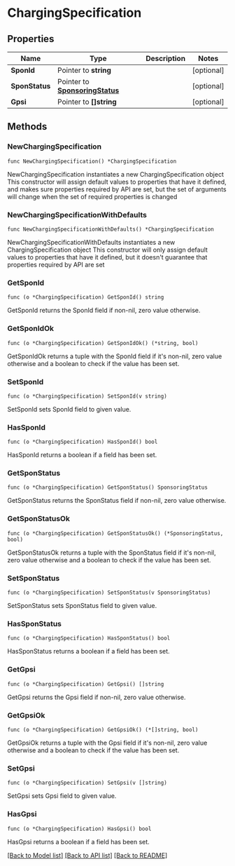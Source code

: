 # ChargingSpecification

## Properties

Name | Type | Description | Notes
------------ | ------------- | ------------- | -------------
**SponId** | Pointer to **string** |  | [optional] 
**SponStatus** | Pointer to [**SponsoringStatus**](SponsoringStatus.md) |  | [optional] 
**Gpsi** | Pointer to **[]string** |  | [optional] 

## Methods

### NewChargingSpecification

`func NewChargingSpecification() *ChargingSpecification`

NewChargingSpecification instantiates a new ChargingSpecification object
This constructor will assign default values to properties that have it defined,
and makes sure properties required by API are set, but the set of arguments
will change when the set of required properties is changed

### NewChargingSpecificationWithDefaults

`func NewChargingSpecificationWithDefaults() *ChargingSpecification`

NewChargingSpecificationWithDefaults instantiates a new ChargingSpecification object
This constructor will only assign default values to properties that have it defined,
but it doesn't guarantee that properties required by API are set

### GetSponId

`func (o *ChargingSpecification) GetSponId() string`

GetSponId returns the SponId field if non-nil, zero value otherwise.

### GetSponIdOk

`func (o *ChargingSpecification) GetSponIdOk() (*string, bool)`

GetSponIdOk returns a tuple with the SponId field if it's non-nil, zero value otherwise
and a boolean to check if the value has been set.

### SetSponId

`func (o *ChargingSpecification) SetSponId(v string)`

SetSponId sets SponId field to given value.

### HasSponId

`func (o *ChargingSpecification) HasSponId() bool`

HasSponId returns a boolean if a field has been set.

### GetSponStatus

`func (o *ChargingSpecification) GetSponStatus() SponsoringStatus`

GetSponStatus returns the SponStatus field if non-nil, zero value otherwise.

### GetSponStatusOk

`func (o *ChargingSpecification) GetSponStatusOk() (*SponsoringStatus, bool)`

GetSponStatusOk returns a tuple with the SponStatus field if it's non-nil, zero value otherwise
and a boolean to check if the value has been set.

### SetSponStatus

`func (o *ChargingSpecification) SetSponStatus(v SponsoringStatus)`

SetSponStatus sets SponStatus field to given value.

### HasSponStatus

`func (o *ChargingSpecification) HasSponStatus() bool`

HasSponStatus returns a boolean if a field has been set.

### GetGpsi

`func (o *ChargingSpecification) GetGpsi() []string`

GetGpsi returns the Gpsi field if non-nil, zero value otherwise.

### GetGpsiOk

`func (o *ChargingSpecification) GetGpsiOk() (*[]string, bool)`

GetGpsiOk returns a tuple with the Gpsi field if it's non-nil, zero value otherwise
and a boolean to check if the value has been set.

### SetGpsi

`func (o *ChargingSpecification) SetGpsi(v []string)`

SetGpsi sets Gpsi field to given value.

### HasGpsi

`func (o *ChargingSpecification) HasGpsi() bool`

HasGpsi returns a boolean if a field has been set.


[[Back to Model list]](../README.md#documentation-for-models) [[Back to API list]](../README.md#documentation-for-api-endpoints) [[Back to README]](../README.md)


